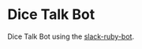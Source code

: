 # Dice Talk Bot

Dice Talk Bot using the [slack-ruby-bot](https://github.com/slack-ruby/slack-ruby-bot).

